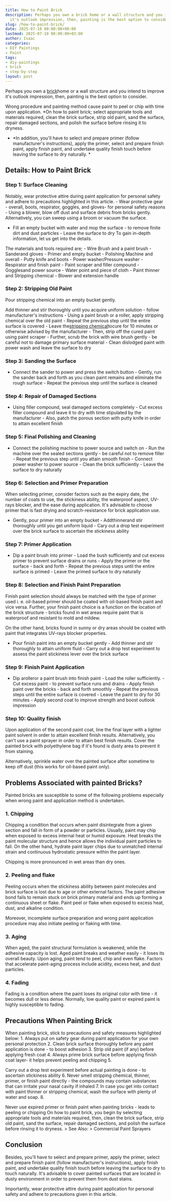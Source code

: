 ```yaml
---
title: How to Paint Brick
description: Perhaps you own a brick home or a wall structure and you intend to improve
  it's outlook impression, then, painting is the best option to consider. Wrong...
slug: /how-to-paint-brick/
date: 2025-07-10 00:00:00+00:00
lastmod: 2025-07-10 00:00:00+03:00
author: Isaac
categories:
- DIY Paintings
- Paint
tags:
- diy-paintings
- brick
- step-by-step
layout: post
---
```

Perhaps you own a [brick](https://pestpolicy.com/how-to-remove-paint-from-brick/)home or a wall structure and you intend to improve it's outlook impression, then, painting is the best option to consider.

Wrong procedure and painting method cause paint to peel or chip with time upon application. *On how to paint brick; select appropriate tools and materials required, clean the brick surface, strip old paint, sand the surface, repair damaged sections, and polish the surface before rinsing it to dryness.

* *In addition, you'll have to select and prepare primer (follow manufacturer's instructions), apply the primer, select and prepare finish paint, apply finish paint, and undertake quality finish touch before leaving the surface to dry naturally. *

##  Details: How to Paint Brick

###  Step 1: Surface Cleaning

Notably, wear protective attire during paint application for personal safety and adhere to precautions highlighted in this article. - Wear protective gear - overall, boots, respirator, goggles, and gloves- for personal safety reasons - Using a blower, blow off dust and surface debris from bricks gently. Alternatively, you can sweep using a broom or vacuum the surface.

- Fill an empty bucket with water and mop the surface - to remove finite dirt and dust particles - Leave the surface to dry To gain in-depth information, let us get into the details.

The materials and tools required are; - Wire Brush and a paint brush - Sanderand gloves - Primer and empty bucket - Polishing Machine and overall - Putty knife and boots - Power washer/Pressure washer - Respirator and finish paint - Paint scraper and filler compound - Gogglesand power source - Water point and piece of cloth - Paint thinner and Stripping chemical - Blower and extension handle

###  Step 2: Stripping Old Paint

Pour stripping chemical into an empty bucket gently.

Add thinner and stir thoroughly until you acquire uniform solution - follow manufacturer's instructions - Using a paint brush or a roller, apply stripping chemical over the old paint - Repeat the previous step until the entire surface is covered - Leave the[stripping chemical](https://pestpolicy.com/how-to-remove-paint-from-brick/)tocure for 10 minutes or otherwise advised by the manufacturer - Then, strip off the cured paint using paint scraper - Further, scrub the brick with wire brush gently - be careful not to damage primary surface material - Clean dislodged paint with power wash and leave the surface to dry

###  Step 3: Sanding the Surface

- Connect the sander to power and press the switch button - Gently, run the sander back and forth as you clean paint remains and eliminate the rough surface - Repeat the previous step until the surface is cleaned

###  Step 4: Repair of Damaged Sections

- Using filler compound, seal damaged sections completely - Cut excess filler compound and leave it to dry with time stipulated by the manufacturer - Also, patch the porous section with putty knife in order to attain excellent finish

###  Step 5: Final Polishing and Cleaning

- Connect the polishing machine to power source and switch on - Run the machine over the sealed sections gently - be careful not to remove filler - Repeat the previous step until you attain smooth finish - Connect power washer to power source - Clean the brick sufficiently - Leave the surface to dry naturally

###  Step 6: Selection and Primer Preparation

When selecting primer, consider factors such as the expiry date, the number of coats to use, the stickiness ability, the waterproof aspect, UV-rays blocker, and the ease during application. It's advisable to choose primer that is fast drying and scratch-resistance for brick application use.

- Gently, pour primer into an empty bucket - Addthinnerand stir thoroughly until you get uniform liquid - Cary out a drop test experiment over the brick surface to ascertain the stickiness ability

###  Step 7: Primer Application

- Dip a paint brush into primer - Load the bush sufficiently and cut excess primer to prevent surface drains or runs - Apply the primer or the surface - back and forth - Repeat the previous steps until the entire surface is primed - Leave the primed surface to dry naturally

###  Step 8: Selection and Finish Paint Preparation

Finish paint selection should always be matched with the type of primer used i. e. oil-based primer should be coated with oil-based finish paint and vice versa. Further, your finish paint choice is a function on the location of the brick structure - bricks found in wet areas require paint that is waterproof and resistant to mold and mildew.

On the other hand, bricks found in sunny or dry areas should be coated with paint that integrates UV-rays blocker properties.

- Pour finish paint into an empty bucket gently - Add thinner and stir thoroughly to attain uniform fluid - Carry out a drop test experiment to assess the paint stickiness lever over the brick surface

###  Step 9: Finish Paint Application

- Dip arolleror a paint brush into finish paint - Load the roller sufficiently. - Cut excess paint - to prevent surface runs and drains - Apply finish paint over the bricks - back and forth smoothly - Repeat the previous steps until the entire surface is covered - Leave the paint to dry for 30 minutes - Apply second coat to improve strength and boost outlook impression

###  Step 10: Quality finish

Upon application of the second paint coat, line the final layer with a lighter paint solvent in order to attain excellent finish results. Alternatively, you can't use a paint sprayer in order to attain best finish results. Cover the painted brick with polyethylene bag if it's found is dusty area to prevent it from staining.

Alternatively, sprinkle water over the painted surface after sometime to keep off dust (this works for oil-based paint only).

##  Problems Associated with painted Bricks?

Painted bricks are susceptible to some of the following problems especially when wrong paint and application method is undertaken.

###  1. Chipping

Chipping a condition that occurs when paint disintegrate from a given section and fall in form of a powder or particles. Usually, paint may chip when exposed to excess internal heat or humid exposure. Heat breaks the paint molecular structure and hence allows the individual paint particles to fall. On the other hand, hydrate paint layer chips due to unmatched internal strain and continuous hydrostatic pressure within the paint layer.

Chipping is more pronounced in wet areas than dry ones.

###  2. Peeling and flake

Peeling occurs when the stickiness ability between paint molecules and brick surface is lost due to age or other external factors. The paint adhesive bond fails to remain stuck on brick primary material and ends up forming a continuous sheet or flake. Paint peel or flake when exposed to excess heat, dust, and alkaline condition.

Moreover, incomplete surface preparation and wrong paint application procedure may also initiate peeling or flaking with time.

###  3. Aging

When aged, the paint structural formulation is weakened, while the adhesive capacity is lost. Aged paint breaks and weather easily - it loses its overall beauty. Upon aging, paint tend to peel, chip and even flake. Factors that accelerate paint-aging process include acidity, excess heat, and dust particles.

###  4. Fading

Fading is a condition where the paint loses its original color with time - it becomes dull or less dense. Normally, low quality paint or expired paint is highly susceptible to fading.

##  Precautions When Painting Brick

When painting brick, stick to precautions and safety measures highlighted below: 1. Always put on safety gear during paint application for your own personal protection 2. Clean brick surface thoroughly before any paint application is done - to boost adhesion 3. Strip old paint (if any) before applying fresh coat 4. Always prime brick surface before applying finish coat layer- it helps prevent peeling and chipping 5.

Carry out a drop test experiment before actual painting is done - to ascertain stickiness ability 6. Never smell stripping chemical, thinner, primer, or finish paint directly - the compounds may contain substances that can irritate your nasal cavity if inhaled 7. In case you get into contact with paint thinner or stripping chemical, wash the surface with plenty of water and soap. 8.

Never use expired primer or finish paint when painting bricks - leads to peeling or chipping On how to paint brick, you begin by selecting appropriate tools and materials required, then, clean the brick surface, strip old paint, sand the surface, repair damaged sections, and polish the surface before rinsing it to dryness. > See Also: > Commercial Paint Sprayers

##  Conclusion

Besides, you'll have to select and prepare primer, apply the primer, select and prepare finish paint (follow manufacturer's instructions), apply finish paint, and undertake quality finish touch before leaving the surface to dry to touch naturally. It's advisable to cover painted surfaces that are located in dusty environment in order to prevent them from dust stains.

Importantly, wear protective attire during paint application for personal safety and adhere to precautions given in this article.